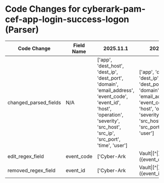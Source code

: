 # Code Changes for cyberark-pam-cef-app-login-success-logon (Parser)

| Code Change | Field Name | 2025.11.1 | 2025.12.1 |
|-------------|------------|-----------|------------|
| changed_parsed_fields | N/A | ['app', 'dest_host', 'dest_ip', 'dest_port', 'domain', 'email_address', 'event_code', 'event_id', 'host', 'operation', 'severity', 'src_host', 'src_ip', 'src_port', 'time', 'user'] | ['app', 'dest_host', 'dest_ip', 'dest_port', 'domain', 'email_address', 'event_code', 'host', 'operation', 'severity', 'src_host', 'src_ip', 'src_port', 'time', 'user'] |
| edit_regex_field | event_code | ['Cyber-Ark|Vault\|[^\|]+\|({event_code}\d+)'] | ['Cyber-Ark\|Vault\|[^\|]+\|({event_code}\d+)'] |
| removed_regex_field | event_id | ['Cyber-Ark|Vault\|[^\|]+\|({event_id}\d+)'] | [] |